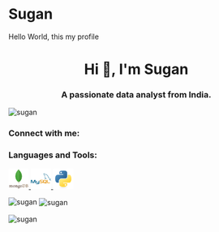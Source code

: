 # Sugan
Hello World, this my profile
<h1 align="center">Hi 👋, I'm Sugan</h1>
<h3 align="center">A passionate data analyst from India.</h3>

<p align="left"> <img src="https://komarev.com/ghpvc/?username=sugan&label=Profile%20views&color=0e75b6&style=flat" alt="sugan" /> </p>

<h3 align="left">Connect with me:</h3>
<p align="left">
</p>

<h3 align="left">Languages and Tools:</h3>
<p align="left"> <a href="https://www.mongodb.com/" target="_blank" rel="noreferrer"> <img src="https://raw.githubusercontent.com/devicons/devicon/master/icons/mongodb/mongodb-original-wordmark.svg" alt="mongodb" width="40" height="40"/> </a> <a href="https://www.mysql.com/" target="_blank" rel="noreferrer"> <img src="https://raw.githubusercontent.com/devicons/devicon/master/icons/mysql/mysql-original-wordmark.svg" alt="mysql" width="40" height="40"/> </a> <a href="https://www.python.org" target="_blank" rel="noreferrer"> <img src="https://raw.githubusercontent.com/devicons/devicon/master/icons/python/python-original.svg" alt="python" width="40" height="40"/> </a> </p>

<p><img align="left" src="https://github-readme-stats.vercel.app/api/top-langs?username=sugan&show_icons=true&locale=en&layout=compact" alt="sugan" /></p>

<p>&nbsp;<img align="center" src="https://github-readme-stats.vercel.app/api?username=sugan&show_icons=true&locale=en" alt="sugan" /></p>

<p><img align="center" src="https://github-readme-streak-stats.herokuapp.com/?user=sugan&" alt="sugan" /></p>

